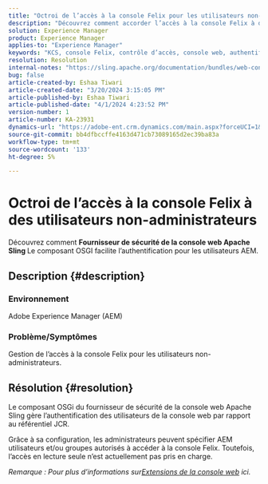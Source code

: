 ```yaml
---
title: "Octroi de l’accès à la console Felix pour les utilisateurs non-administrateurs"
description: "Découvrez comment accorder l’accès à la console Felix à des utilisateurs non-administrateurs à l’aide du fournisseur de sécurité de la console web Apache Sling."
solution: Experience Manager
product: Experience Manager
applies-to: "Experience Manager"
keywords: "KCS, console Felix, contrôle d’accès, console web, authentification, configuration, accès en lecture seule, AEM utilisateurs, composant OSGi"
resolution: Resolution
internal-notes: "https://sling.apache.org/documentation/bundles/web-console-extensions.html"
bug: false
article-created-by: Eshaa Tiwari
article-created-date: "3/20/2024 3:15:05 PM"
article-published-by: Eshaa Tiwari
article-published-date: "4/1/2024 4:23:52 PM"
version-number: 1
article-number: KA-23931
dynamics-url: "https://adobe-ent.crm.dynamics.com/main.aspx?forceUCI=1&pagetype=entityrecord&etn=knowledgearticle&id=ed95c99e-cce6-ee11-904c-6045bd03c412"
source-git-commit: bb4dfbccffe4163d471cb73089165d2ec39ba83a
workflow-type: tm+mt
source-wordcount: '133'
ht-degree: 5%

---
```


# Octroi de l’accès à la console Felix à des utilisateurs non-administrateurs


Découvrez comment <b>Fournisseur de sécurité de la console web Apache Sling </b>Le composant OSGI facilite l’authentification pour les utilisateurs AEM.



## Description {#description}


### Environnement

Adobe Experience Manager (AEM)

### Problème/Symptômes

Gestion de l’accès à la console Felix pour les utilisateurs non-administrateurs.


## Résolution {#resolution}


Le composant OSGi du fournisseur de sécurité de la console web Apache Sling gère l’authentification des utilisateurs de la console web par rapport au référentiel JCR.

Grâce à sa configuration, les administrateurs peuvent spécifier AEM utilisateurs et/ou groupes autorisés à accéder à la console Felix. Toutefois, l’accès en lecture seule n’est actuellement pas pris en charge.

*Remarque : Pour plus d’informations sur[Extensions de la console web](https://sling.apache.org/documentation/bundles/web-console-extensions.html) ici.*

